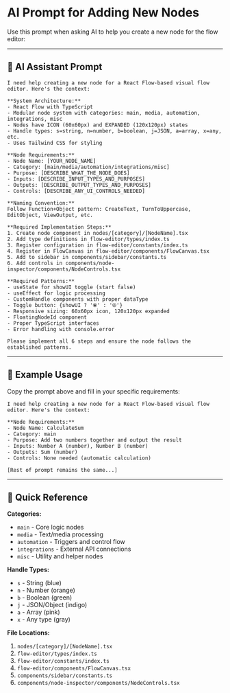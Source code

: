 # AI Prompt for Adding New Nodes

Use this prompt when asking AI to help you create a new node for the flow editor:

---

## 🤖 AI Assistant Prompt

```
I need help creating a new node for a React Flow-based visual flow editor. Here's the context:

**System Architecture:**
- React Flow with TypeScript
- Modular node system with categories: main, media, automation, integrations, misc
- Nodes have ICON (60x60px) and EXPANDED (120x120px) states
- Handle types: s=string, n=number, b=boolean, j=JSON, a=array, x=any, etc.
- Uses Tailwind CSS for styling

**Node Requirements:**
- Node Name: [YOUR_NODE_NAME]
- Category: [main/media/automation/integrations/misc]
- Purpose: [DESCRIBE_WHAT_THE_NODE_DOES]
- Inputs: [DESCRIBE_INPUT_TYPES_AND_PURPOSES]
- Outputs: [DESCRIBE_OUTPUT_TYPES_AND_PURPOSES]
- Controls: [DESCRIBE_ANY_UI_CONTROLS_NEEDED]

**Naming Convention:**
Follow Function+Object pattern: CreateText, TurnToUppercase, EditObject, ViewOutput, etc.

**Required Implementation Steps:**
1. Create node component in nodes/[category]/[NodeName].tsx
2. Add type definitions in flow-editor/types/index.ts
3. Register configuration in flow-editor/constants/index.ts
4. Register in FlowCanvas in flow-editor/components/FlowCanvas.tsx
5. Add to sidebar in components/sidebar/constants.ts
6. Add controls in components/node-inspector/components/NodeControls.tsx

**Required Patterns:**
- useState for showUI toggle (start false)
- useEffect for logic processing
- CustomHandle components with proper dataType
- Toggle button: {showUI ? '⦿' : '⦾'}
- Responsive sizing: 60x60px icon, 120x120px expanded
- FloatingNodeId component
- Proper TypeScript interfaces
- Error handling with console.error

Please implement all 6 steps and ensure the node follows the established patterns.
```

---

## 📝 Example Usage

Copy the prompt above and fill in your specific requirements:

```
I need help creating a new node for a React Flow-based visual flow editor. Here's the context:

**Node Requirements:**
- Node Name: CalculateSum
- Category: main
- Purpose: Add two numbers together and output the result
- Inputs: Number A (number), Number B (number)
- Outputs: Sum (number)
- Controls: None needed (automatic calculation)

[Rest of prompt remains the same...]
```

---

## 🎯 Quick Reference

**Categories:**
- `main` - Core logic nodes
- `media` - Text/media processing
- `automation` - Triggers and control flow
- `integrations` - External API connections
- `misc` - Utility and helper nodes

**Handle Types:**
- `s` - String (blue)
- `n` - Number (orange)
- `b` - Boolean (green)
- `j` - JSON/Object (indigo)
- `a` - Array (pink)
- `x` - Any type (gray)

**File Locations:**
1. `nodes/[category]/[NodeName].tsx`
2. `flow-editor/types/index.ts`
3. `flow-editor/constants/index.ts`
4. `flow-editor/components/FlowCanvas.tsx`
5. `components/sidebar/constants.ts`
6. `components/node-inspector/components/NodeControls.tsx`